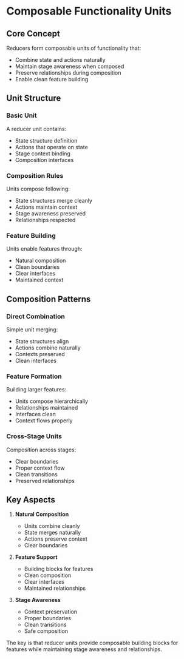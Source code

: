 # Composable Functionality Units

## Core Concept

Reducers form composable units of functionality that:
- Combine state and actions naturally
- Maintain stage awareness when composed
- Preserve relationships during composition
- Enable clean feature building

## Unit Structure 

### Basic Unit
A reducer unit contains:
- State structure definition
- Actions that operate on state
- Stage context binding
- Composition interfaces

### Composition Rules
Units compose following:
- State structures merge cleanly
- Actions maintain context
- Stage awareness preserved
- Relationships respected

### Feature Building
Units enable features through:
- Natural composition
- Clean boundaries
- Clear interfaces
- Maintained context

## Composition Patterns

### Direct Combination
Simple unit merging:
- State structures align
- Actions combine naturally
- Contexts preserved
- Clean interfaces

### Feature Formation
Building larger features:
- Units compose hierarchically
- Relationships maintained
- Interfaces clean
- Context flows properly

### Cross-Stage Units
Composition across stages:
- Clear boundaries
- Proper context flow
- Clean transitions
- Preserved relationships

## Key Aspects

1. **Natural Composition**
   - Units combine cleanly
   - State merges naturally
   - Actions preserve context
   - Clear boundaries

2. **Feature Support**
   - Building blocks for features
   - Clean composition
   - Clear interfaces
   - Maintained relationships

3. **Stage Awareness**
   - Context preservation
   - Proper boundaries
   - Clean transitions
   - Safe composition

The key is that reducer units provide composable building blocks for features while maintaining stage awareness and relationships.